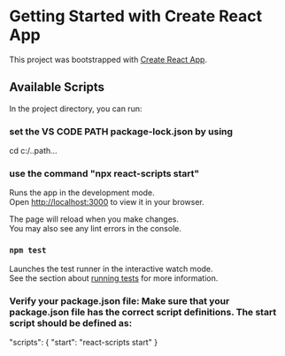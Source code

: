 # Getting Started with Create React App

This project was bootstrapped with [Create React App](https://github.com/facebook/create-react-app).

## Available Scripts

In the project directory, you can run:

### set the VS CODE PATH package-lock.json by using 
cd c:/..path...

### use the command "npx react-scripts start"

Runs the app in the development mode.\
Open [http://localhost:3000](http://localhost:3000) to view it in your browser.

The page will reload when you make changes.\
You may also see any lint errors in the console.

### `npm test`

Launches the test runner in the interactive watch mode.\
See the section about [running tests](https://facebook.github.io/create-react-app/docs/running-tests) for more information.

### Verify your package.json file: Make sure that your package.json file has the correct script definitions. The start script should be defined as:

"scripts": {
  "start": "react-scripts start"
}

